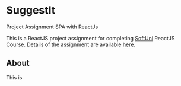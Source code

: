 # SuggestIt
Project Assignment SPA with ReactJs


This is a ReactJS project assignment for completing [SoftUni](https://softuni.bg/)
ReactJS Course. Details of the assignment are available [here](https://github.com/zhenyahodges/SoftUni-Courses/blob/main/Front_End/REACT/REACT-PROJECT/ReactJS-Project-Assignment.docx).

## About

This is 
